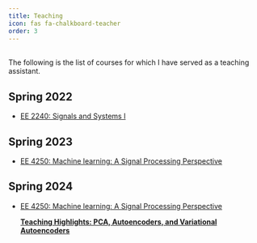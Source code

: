 ```yaml
---
title: Teaching
icon: fas fa-chalkboard-teacher
order: 3
---
```

\
The following is the list of courses for which I have served as a teaching assistant.

## Spring 2022
- [EE 2240: Signals and Systems I](https://catalog.iastate.edu/azcourses/e_e/)

## Spring 2023
- [EE 4250: Machine learning: A Signal Processing Perspective](https://catalog.iastate.edu/azcourses/e_e/)

## Spring 2024
- [EE 4250: Machine learning: A Signal Processing Perspective](https://catalog.iastate.edu/azcourses/e_e/)
  
  [**Teaching Highlights: PCA, Autoencoders, and Variational Autoencoders**](https://singhankitpratap.github.io/sap_files/var_aut.pdf)
